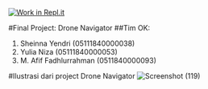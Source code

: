 [![Work in Repl.it](https://classroom.github.com/assets/work-in-replit-14baed9a392b3a25080506f3b7b6d57f295ec2978f6f33ec97e36a161684cbe9.svg)](https://classroom.github.com/online_ide?assignment_repo_id=263389&assignment_repo_type=GroupAssignmentRepo)

#Final Project: Drone Navigator
##Tim OK:
1. Sheinna Yendri (05111840000038)
2. Yulia Niza (05111840000053)
3. M. Afif Fadhlurrahman (0511840000093)

#Ilustrasi dari project Drone Navigator
![Screenshot (119)](https://user-images.githubusercontent.com/48936125/82327955-63ebc380-9a09-11ea-8bf8-7eb64b101ffe.png)
